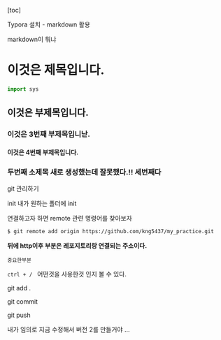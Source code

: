 [toc]





Typora 설치 - markdown 활용

markdown이 뭐냐



# 이것은 제목입니다.



```python
import sys


```



## 이것은 부제목입니다.



### 이것은 3번째 부제목입니낟.



#### 이것은 4번째 부제목입니다.





### 두번째 소제목 새로 생성했는데 잘못했다.!! 세번째다



git 관리하기



init 내가 원하는 폴더에 init 



연결하고자 하면 remote 관련 명령어를 찾아보자



``` bash
$ git remote add origin https://github.com/kng5437/my_practice.git
```

**뒤에 http이후 부분은 레포지토리랑 연결되는 주소이다.**



`중요한부분`



`ctrl + / ` 어떤것을 사용한것 인지 볼 수 있다.





git add .



git commit 



git push 







내가 임의로 지금 수정해서 버전 2를 만들거야 ...

